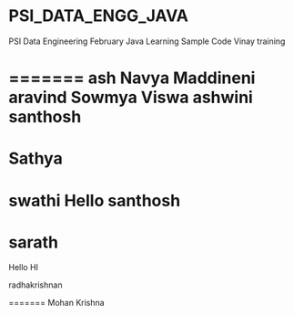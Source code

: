 # PSI_DATA_ENGG_JAVA
PSI Data Engineering February Java Learning Sample Code
Vinay
training

=======
ash
Navya Maddineni
aravind
Sowmya 
Viswa
ashwini
santhosh
=======
Sathya
=======
swathi
Hello
santhosh
=======
sarath
=======
Hello
HI 

radhakrishnan



=======
Mohan Krishna


